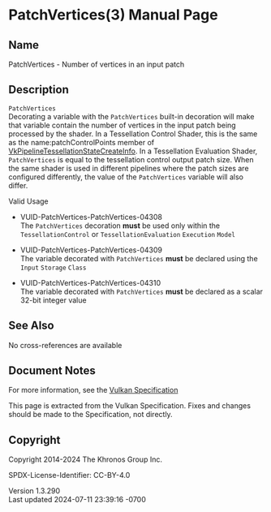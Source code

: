 # PatchVertices(3) Manual Page

## Name

PatchVertices - Number of vertices in an input patch



## <a href="#_description" class="anchor"></a>Description

`PatchVertices`  
Decorating a variable with the `PatchVertices` built-in decoration will
make that variable contain the number of vertices in the input patch
being processed by the shader. In a Tessellation Control Shader, this is
the same as the name:patchControlPoints member of
[VkPipelineTessellationStateCreateInfo](https://registry.khronos.org/vulkan/specs/1.3-extensions/man/html/VkPipelineTessellationStateCreateInfo.html).
In a Tessellation Evaluation Shader, `PatchVertices` is equal to the
tessellation control output patch size. When the same shader is used in
different pipelines where the patch sizes are configured differently,
the value of the `PatchVertices` variable will also differ.

Valid Usage

- <a href="#VUID-PatchVertices-PatchVertices-04308"
  id="VUID-PatchVertices-PatchVertices-04308"></a>
  VUID-PatchVertices-PatchVertices-04308  
  The `PatchVertices` decoration **must** be used only within the
  `TessellationControl` or `TessellationEvaluation` `Execution` `Model`

- <a href="#VUID-PatchVertices-PatchVertices-04309"
  id="VUID-PatchVertices-PatchVertices-04309"></a>
  VUID-PatchVertices-PatchVertices-04309  
  The variable decorated with `PatchVertices` **must** be declared using
  the `Input` `Storage` `Class`

- <a href="#VUID-PatchVertices-PatchVertices-04310"
  id="VUID-PatchVertices-PatchVertices-04310"></a>
  VUID-PatchVertices-PatchVertices-04310  
  The variable decorated with `PatchVertices` **must** be declared as a
  scalar 32-bit integer value

## <a href="#_see_also" class="anchor"></a>See Also

No cross-references are available

## <a href="#_document_notes" class="anchor"></a>Document Notes

For more information, see the <a
href="https://registry.khronos.org/vulkan/specs/1.3-extensions/html/vkspec.html#PatchVertices"
target="_blank" rel="noopener">Vulkan Specification</a>

This page is extracted from the Vulkan Specification. Fixes and changes
should be made to the Specification, not directly.

## <a href="#_copyright" class="anchor"></a>Copyright

Copyright 2014-2024 The Khronos Group Inc.

SPDX-License-Identifier: CC-BY-4.0

Version 1.3.290  
Last updated 2024-07-11 23:39:16 -0700
